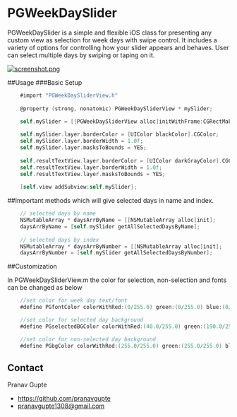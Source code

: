 # PGWeekDaySlider

PGWeekDaySlider is a simple and flexible iOS class for presenting any custom view as selection for week days with swipe control.
It includes a variety of options for controlling how your slider appears and behaves. 
User can select multiple days by swiping or taping on it.


[![screenshot.png](https://s14.postimg.org/ygfghe869/screenshot.png)](https://postimg.org/image/h3562jcv1/)


##Usage
###Basic Setup

```objective-c
    #import "PGWeekDaySliderView.h"
    
    @property (strong, nonatomic) PGWeekDaySliderView * mySlider;

    self.mySlider = [[PGWeekDaySliderView alloc]initWithFrame:CGRectMake(20, 215, 280, 40)];
    
    self.mySlider.layer.borderColor = [UIColor blackColor].CGColor;
    self.mySlider.layer.borderWidth = 1.0f;
    self.mySlider.layer.masksToBounds = YES;
    
    self.resultTextView.layer.borderColor = [UIColor darkGrayColor].CGColor;
    self.resultTextView.layer.borderWidth = 1.0f;
    self.resultTextView.layer.masksToBounds = YES;
    
    [self.view addSubview:self.mySlider];
```
    
##Important methods which will give selected days in name and index.

```objective-c    
    // selected days by name
    NSMutableArray * daysArrByName = [[NSMutableArray alloc]init];
    daysArrByName = [self.mySlider getAllSelectedDaysByName];
    
    // selected days by index
    NSMutableArray * daysArrByNumber = [[NSMutableArray alloc]init];
    daysArrByNumber = [self.mySlider getAllSelectedDaysByNumber];
```
##Customization

In PGWeekDaySliderView.m the color for selection, non-selection and fonts can be changed as below

```objective-c
    //set color for week day text/font
    #define PGfontColor colorWithRed:(0/255.0) green:(0/255.0) blue:(0/255.0) alpha:1.0

    //set color for selected day background
    #define PGselectedBGColor colorWithRed:(40.0/255.0) green:(190.0/255.0) blue:(230.0/255.0) alpha:1.0

    //set color for non-selected day background
    #define PGbgColor colorWithRed:(255.0/255.0) green:(255.0/255.0) blue:(255.0/255.0) alpha:1.0
```

## Contact

Pranav Gupte
* https://github.com/pranavgupte
* pranavgupte1308@gmail.com
